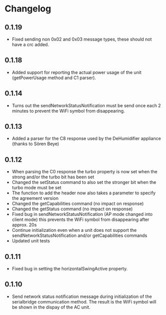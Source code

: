 # Changelog

## 0.1.19

* Fixed sending non 0x02 and 0x03 message types, these should not have a crc added.

## 0.1.18

* Added support for reporting the actual power usage of the unit (getPowerUsage method and C1 parser).

## 0.1.14

* Turns out the sendNetworkStatusNotification must be send once each 2 minutes to prevent the WiFi symbol from disappearing.

## 0.1.13

* Added a parser for the C8 response used by the DeHumidifier appliance (thanks to Sören Beye)

## 0.1.12

* When parsing the C0 response the turbo property is now set when the strong and/or the turbo bit has been set
* Changed the setStatus command to also set the stronger bit when the turbo mode must be set
* The function to add the header now also takes a parameter to specify the agreement version
* Changed the getCapabilities command (no impact on response)
* Changed the getStatus command (no impact on response)
* Fixed bug in sendNetworkStatusNotification (AP mode changed into client mode) this prevents the WiFi symbol from disappearing after approx. 20s
* Continue initialization even when a unit does not support the sendNetworkStatusNotification and/or getCapabilities commands
* Updated unit tests

## 0.1.11

* Fixed bug in setting the horizontalSwingActive property.


## 0.1.10

* Send network status notification message during initialization of the serialbridge communication method. The result is the WiFi symbol will be shown in the dispay of the AC unit.
